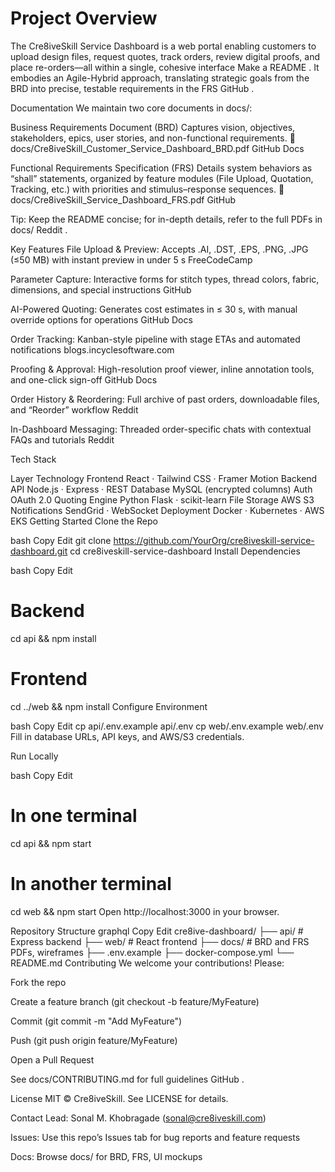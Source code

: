 # Project Overview
The Cre8iveSkill Service Dashboard is a web portal enabling customers to upload design files, request quotes, track orders, review digital proofs, and place re-orders—all within a single, cohesive interface 
Make a README
. It embodies an Agile-Hybrid approach, translating strategic goals from the BRD into precise, testable requirements in the FRS 
GitHub
.

Documentation
We maintain two core documents in docs/:

Business Requirements Document (BRD)
Captures vision, objectives, stakeholders, epics, user stories, and non-functional requirements.
📂 docs/Cre8iveSkill_Customer_Service_Dashboard_BRD.pdf 
GitHub Docs

Functional Requirements Specification (FRS)
Details system behaviors as “shall” statements, organized by feature modules (File Upload, Quotation, Tracking, etc.) with priorities and stimulus–response sequences.
📂 docs/Cre8iveSkill_Service_Dashboard_FRS.pdf 
GitHub

Tip: Keep the README concise; for in-depth details, refer to the full PDFs in docs/ 
Reddit
.

Key Features
File Upload & Preview: Accepts .AI, .DST, .EPS, .PNG, .JPG (≤50 MB) with instant preview in under 5 s 
FreeCodeCamp

Parameter Capture: Interactive forms for stitch types, thread colors, fabric, dimensions, and special instructions 
GitHub

AI-Powered Quoting: Generates cost estimates in ≤ 30 s, with manual override options for operations 
GitHub Docs

Order Tracking: Kanban-style pipeline with stage ETAs and automated notifications 
blogs.incyclesoftware.com

Proofing & Approval: High-resolution proof viewer, inline annotation tools, and one-click sign-off 
GitHub Docs

Order History & Reordering: Full archive of past orders, downloadable files, and “Reorder” workflow 
Reddit

In-Dashboard Messaging: Threaded order-specific chats with contextual FAQs and tutorials 
Reddit

Tech Stack

Layer	Technology
Frontend	React · Tailwind CSS · Framer Motion
Backend API	Node.js · Express · REST
Database	MySQL (encrypted columns)
Auth	OAuth 2.0
Quoting Engine	Python Flask · scikit-learn
File Storage	AWS S3
Notifications	SendGrid · WebSocket
Deployment	Docker · Kubernetes · AWS EKS
Getting Started
Clone the Repo

bash
Copy
Edit
git clone https://github.com/YourOrg/cre8iveskill-service-dashboard.git
cd cre8iveskill-service-dashboard
Install Dependencies

bash
Copy
Edit
# Backend
cd api && npm install

# Frontend
cd ../web && npm install
Configure Environment

bash
Copy
Edit
cp api/.env.example api/.env
cp web/.env.example web/.env
Fill in database URLs, API keys, and AWS/S3 credentials.

Run Locally

bash
Copy
Edit
# In one terminal
cd api && npm start

# In another terminal
cd web && npm start
Open http://localhost:3000 in your browser.

Repository Structure
graphql
Copy
Edit
cre8ive-dashboard/
├── api/                    # Express backend
├── web/                    # React frontend
├── docs/                   # BRD and FRS PDFs, wireframes
├── .env.example
├── docker-compose.yml
└── README.md
Contributing
We welcome your contributions! Please:

Fork the repo

Create a feature branch (git checkout -b feature/MyFeature)

Commit (git commit -m "Add MyFeature")

Push (git push origin feature/MyFeature)

Open a Pull Request

See docs/CONTRIBUTING.md for full guidelines 
GitHub
.

License
MIT © Cre8iveSkill. See LICENSE for details.

Contact
Lead: Sonal M. Khobragade (sonal@cre8iveskill.com)

Issues: Use this repo’s Issues tab for bug reports and feature requests

Docs: Browse docs/ for BRD, FRS, UI mockups

